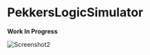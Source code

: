 # PekkersLogicSimulator

**Work In Progress**

![Screenshot2](https://raw.githubusercontent.com/pekkalanger/PekkersLogicSimulator/master/PekkersLogicSimulator/screenshot5.png)
